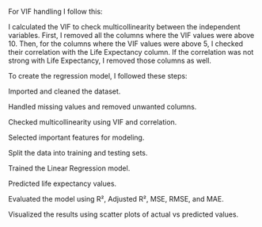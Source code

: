 For VIF handling I follow this:

I calculated the VIF to check multicollinearity between the independent variables. First, I removed all the columns where the VIF values were above 10. Then, for the columns where the VIF values were above 5, I checked their correlation with the Life Expectancy column. If the correlation was not strong with Life Expectancy, I removed those columns as well.


To create the regression model, I followed these steps:

Imported and cleaned the dataset.

Handled missing values and removed unwanted columns.

Checked multicollinearity using VIF and correlation.

Selected important features for modeling.

Split the data into training and testing sets.

Trained the Linear Regression model.

Predicted life expectancy values.

Evaluated the model using R², Adjusted R², MSE, RMSE, and MAE.

Visualized the results using scatter plots of actual vs predicted values.
